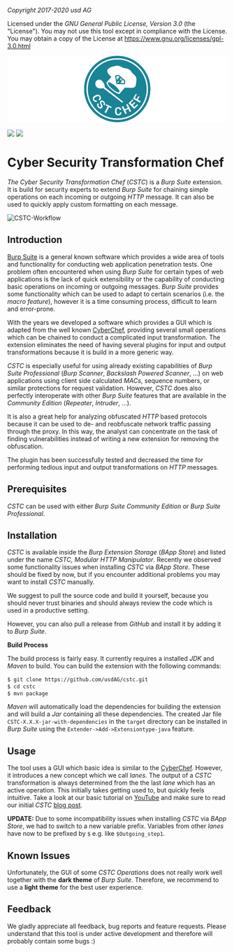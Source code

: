 
*Copyright 2017-2020 usd AG*

Licensed under the *GNU General Public License, Version 3.0* (the "License"). You may not use this tool except in compliance with the License.
You may obtain a copy of the License at https://www.gnu.org/licenses/gpl-3.0.html

![CSTC](media/CSTC_White_Smaller.png)

![](https://github.com/usdAG/cstc/workflows/master%20maven%20CI/badge.svg?branch=master)
![](https://github.com/usdAG/cstc/workflows/develop%20maven%20CI/badge.svg?branch=develop)

# Cyber Security Transformation Chef

*The Cyber Security Transformation Chef* (*CSTC*) is a *Burp Suite* extension. It is build for security experts to
extend *Burp Suite* for chaining simple operations on each incoming or outgoing *HTTP* message.
It can also be used to quickly apply custom formatting on each message.

![CSTC-Workflow](media/CSTC_Workflow.gif)

## Introduction

[Burp Suite](https://portswigger.net/) is a general known software which provides
a wide area of tools and functionality for conducting web application penetration
tests. One problem often encountered when using *Burp Suite* for certain types of
web applications is the lack of quick extensibility or the capability
of conducting basic operations on incoming or outgoing messages.
*Burp Suite* provides some functionality which can be used to adapt to certain scenarios
(i.e. the *macro feature*), however it is a time consuming process, difficult to learn and error-prone.

With the years we developed a software which provides a GUI which is adapted from the well known
[CyberChef](https://gchq.github.io/CyberChef/), providing several small operations which can be chained
to conduct a complicated input transformation. The extension eliminates
the need of having several plugins for input and output transformations because it is build in a more generic way.

*CSTC* is especially useful for using already existing capabilities of *Burp Suite Professional* (*Burp Scanner*, *Backslash Powered Scanner*, ...)
on web applications using client side calculated *MACs*, sequence numbers, or similar protections for request validation.
However, *CSTC* does also perfectly interoperate with other *Burp Suite* features that are available in the *Community Edition* (*Repeater*, *Intruder*, ...).

It is also a great help for analyzing obfuscated *HTTP* based protocols because it can be used to de- and reobfuscate network traffic
passing through the proxy. In this way, the analyst can concentrate on the task of finding vulnerabilities
instead of writing a new extension for removing the obfuscation.

The plugin has been successfully tested and decreased the time for performing tedious input and output transformations on *HTTP* messages.

## Prerequisites

*CSTC* can be used with either *Burp Suite Community Edition* or *Burp Suite Professional*.

## Installation

*CSTC* is available inside the *Burp Extension Storage* (*BApp Store*) and listed under the name *CSTC, Modular HTTP Manipulator*. 
Recently we observed some functionality issues when installing *CSTC* via *BApp Store*. These should be fixed by now, but if you 
encounter additional problems you may want to install *CSTC* manually.

We suggest to pull the source code and build it yourself, because you should never trust binaries
and should always review the code which is used in a productive setting.

However, you can also pull a release from *GitHub* and install it by adding it to *Burp Suite*.

**Build Process**

The build process is fairly easy. It currently requires a installed *JDK* and *Maven* to build.
You can build the extension with the following commands:

```
$ git clone https://github.com/usdAG/cstc.git
$ cd cstc
$ mvn package
```

*Maven* will automatically load the dependencies for building the extension and will build
a *Jar* containing all these dependencies. The created Jar file ``CSTC-X.X.X-jar-with-dependencies`` in the ``target`` directory can be 
installed in *Burp Suite* using the ``Extender->Add->Extensiontype-java`` feature.

## Usage

The tool uses a GUI which basic idea is similar to the [CyberChef](https://gchq.github.io/CyberChef/). However, it introduces
a new concept which we call *lanes*. The output of a *CSTC* transformation is always determined
from the the last *lane* which has an active operation. This initially takes getting used to, but quickly feels intuitive.
Take a look at our basic tutorial on [YouTube](https://www.youtube.com/watch?v=BUXvWfb_YWU) and make sure to read our initial
*CSTC* [blog post](https://herolab.usd.de/news-cyber-security-transformation-chef/).

**UPDATE:** Due to some incompatibility issues when installing *CSTC* via *BApp Store*, we had to switch to a new variable prefix.
Variables from other *lanes* have now to be prefixed by ``$`` e.g. like ``$Outgoing_step1``.


## Known Issues

Unfortunately, the GUI of some *CSTC Operations* does not really work well together with the **dark theme** of *Burp Suite*. Therefore,
we recommend to use a **light theme** for the best user experience.

## Feedback

We gladly appreciate all feedback, bug reports and feature requests.
Please understand that this tool is under active development and therefore will
probably contain some bugs :)
